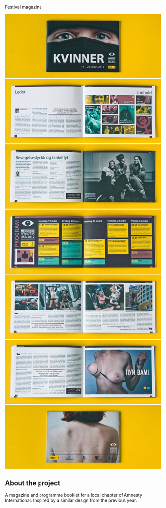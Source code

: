 <!-- vim: set ft=markdown spl=en spell :-->
Festival magazine

![front cover](amnesty_01.jpg)
![leader and toc](amnesty_02.jpg)
![interview](amnesty_06.jpg)
![schedule](amnesty_07.jpg)
![pussy riot 1](amnesty_04.jpg)
![pussy riot 2](amnesty_05.jpg)
![back cover](amnesty_09.jpg)

## About the project

A magazine and programme booklet for a local chapter of Amnesty International.
Inspired by a similar design from the previous year.
